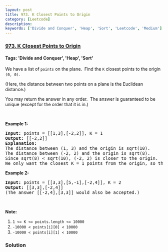```yaml
---
layout: post
title: 973. K Closest Points to Origin
category: [Leetcode]
description: 
keywords: ['Divide and Conquer', 'Heap', 'Sort', 'Leetcode', 'Medium']
---
```

### [973. K Closest Points to Origin](https://leetcode.com/problems/k-closest-points-to-origin)

#### Tags: 'Divide and Conquer', 'Heap', 'Sort'

<div class="content__u3I1 question-content__JfgR"><div><p>We have a list of <code>points</code> on the plane.  Find the <code>K</code> closest points to the origin <code>(0, 0)</code>.</p>
<p>(Here, the distance between two points on a plane is the Euclidean distance.)</p>
<p>You may return the answer in any order.  The answer is guaranteed to be unique (except for the order that it is in.)</p>
<p> </p>
<div>
<p><strong>Example 1:</strong></p>
<pre><strong>Input: </strong>points = <span id="example-input-1-1">[[1,3],[-2,2]]</span>, K = <span id="example-input-1-2">1</span>
<strong>Output: </strong><span id="example-output-1">[[-2,2]]</span>
<strong>Explanation: </strong>
The distance between (1, 3) and the origin is sqrt(10).
The distance between (-2, 2) and the origin is sqrt(8).
Since sqrt(8) &lt; sqrt(10), (-2, 2) is closer to the origin.
We only want the closest K = 1 points from the origin, so the answer is just [[-2,2]].
</pre>
<div>
<p><strong>Example 2:</strong></p>
<pre><strong>Input: </strong>points = <span id="example-input-2-1">[[3,3],[5,-1],[-2,4]]</span>, K = <span id="example-input-2-2">2</span>
<strong>Output: </strong><span id="example-output-2">[[3,3],[-2,4]]</span>
(The answer [[-2,4],[3,3]] would also be accepted.)
</pre>
<p> </p>
<p><strong>Note:</strong></p>
<ol>
<li><code>1 &lt;= K &lt;= points.length &lt;= 10000</code></li>
<li><code>-10000 &lt; points[i][0] &lt; 10000</code></li>
<li><code>-10000 &lt; points[i][1] &lt; 10000</code></li>
</ol>
</div>
</div></div></div>

### Solution
